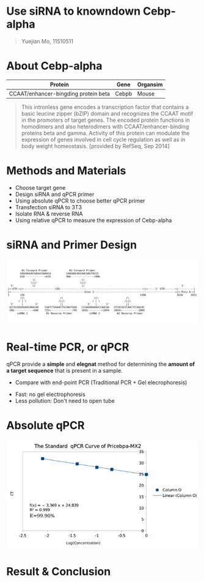 # Use siRNA to knowndown Cebp-alpha

> Yuejian Mo, 11510511


# About Cebp-alpha

| Protein | Gene | Organsim|
|--------|-------|---------|
|CCAAT/enhancer-bingding protein beta | Cebpb | Mouse|


>This intronless gene encodes a transcription factor that contains a basic
leucine zipper (bZIP) domain and recognizes the CCAAT motif in the promoters of target
genes. The encoded protein functions in homodimers and also heterodimers with
CCAAT/enhancer-binding proteins beta and gamma. Activity of this protein can
modulate the expression of genes involved in cell cycle regulation as well as in body
weight homeostasis. [provided by RefSeq, Sep 2014]

# Methods and Materials
+ Choose target gene
+ Design siRNA and qPCR primer
+ Using absolute qPCR to choose better qPCR primer
+ Transfection siRNA to 3T3
+ Isolate RNA & reverse RNA
+ Using relative qPCR to measure the expression of Cebp-alpha

# siRNA and Primer Design
![siRNA and Primer Design](1/design.png)

# Real-time PCR, or qPCR
qPCR provide a **simple** and **elegnat** method for determining the **amount of a 
target sequence** that is present in a sample. 

+ Compare with end-point PCR (Traditional PCR + Gel elecrophoresis)
 - Fast: no gel electrophoresis
 - Less pollution: Don't need to open tube

# Absolute qPCR
![The Standard qPCR Curve of Pricebpa-MX2](2.AbsqPCR/result.png)


# Result & Conclusion



